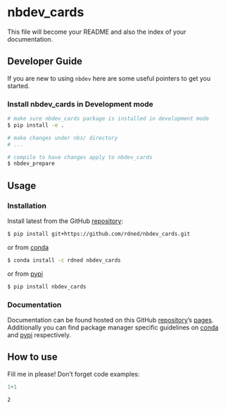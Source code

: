 # nbdev_cards


<!-- WARNING: THIS FILE WAS AUTOGENERATED! DO NOT EDIT! -->

This file will become your README and also the index of your
documentation.

## Developer Guide

If you are new to using `nbdev` here are some useful pointers to get you
started.

### Install nbdev_cards in Development mode

``` sh
# make sure nbdev_cards package is installed in development mode
$ pip install -e .

# make changes under nbs/ directory
# ...

# compile to have changes apply to nbdev_cards
$ nbdev_prepare
```

## Usage

### Installation

Install latest from the GitHub
[repository](https://github.com/rdned/nbdev_cards):

``` sh
$ pip install git+https://github.com/rdned/nbdev_cards.git
```

or from [conda](https://anaconda.org/rdned/nbdev_cards)

``` sh
$ conda install -c rdned nbdev_cards
```

or from [pypi](https://pypi.org/project/nbdev_cards/)

``` sh
$ pip install nbdev_cards
```

### Documentation

Documentation can be found hosted on this GitHub
[repository](https://github.com/rdned/nbdev_cards)’s
[pages](https://rdned.github.io/nbdev_cards/). Additionally you can find
package manager specific guidelines on
[conda](https://anaconda.org/rdned/nbdev_cards) and
[pypi](https://pypi.org/project/nbdev_cards/) respectively.

## How to use

Fill me in please! Don’t forget code examples:

``` python
1+1
```

    2
